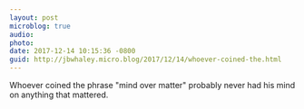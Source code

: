 ```yaml
---
layout: post
microblog: true
audio: 
photo: 
date: 2017-12-14 10:15:36 -0800
guid: http://jbwhaley.micro.blog/2017/12/14/whoever-coined-the.html
---
```

Whoever coined the phrase "mind over matter" probably never had his mind on anything that mattered.
